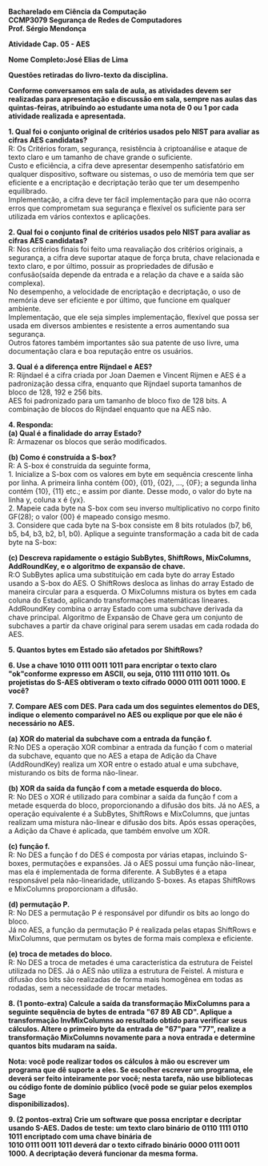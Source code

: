 **Bacharelado em Ciência da Computação**  
**CCMP3079 Segurança de Redes de Computadores**  
**Prof. Sérgio Mendonça**

**Atividade Cap. 05 \- AES**

**Nome Completo:José Elias de Lima**

**Questões retiradas do livro-texto da disciplina.**

**Conforme conversamos em sala de aula, as atividades devem ser realizadas para apresentação e discussão em sala, sempre nas aulas das quintas-feiras, atribuindo ao estudante uma nota de 0 ou 1 por cada atividade realizada e apresentada.**

**1\. Qual foi o conjunto original de critérios usados pelo NIST para avaliar as cifras AES candidatas?**  
R: Os Critérios foram, segurança, resistência à criptoanálise e ataque de texto claro e um tamanho de chave grande o suficiente.   
Custo e eficiência, a cifra deve apresentar desempenho satisfatório em qualquer dispositivo, software ou sistemas,  o uso de memória tem que ser eficiente e a encriptação e decriptação terão que ter um desempenho equilibrado.  
Implementação, a cifra deve ter fácil implementação para que não ocorra erros que comprometam sua segurança e flexível os suficiente para ser utilizada em vários contextos e aplicações.

**2\. Qual foi o conjunto final de critérios usados pelo NIST para avaliar as cifras AES candidatas?**  
R: Nos critérios finais foi feito uma reavaliação dos critérios originais, a segurança, a cifra deve suportar ataque de força bruta, chave relacionada e texto claro, e por último, possuir as propriedades de difusão e confusão(saída depende da entrada e a relação da chave e a saída são complexa).  
No desempenho, a velocidade de encriptação e decriptação, o uso de memória deve ser eficiente e por último, que funcione em qualquer ambiente.  
Implementação, que ele seja simples implementação, flexível que possa ser usada em diversos ambientes e resistente a erros aumentando sua segurança.  
Outros fatores também importantes são sua patente de uso livre, uma documentação clara e boa reputação entre os usuários. 

**3\. Qual é a diferença entre Rijndael e AES?**  
R: Rijndael é a cifra criada por Joan Daemen e Vincent Rijmen e AES é a padronização dessa cifra, enquanto que Rijndael suporta tamanhos de bloco de 128, 192 e 256 bits.  
AES foi padronizado para um tamanho de bloco fixo de 128 bits. A combinação de blocos do Rijndael enquanto que na AES não.

**4\. Responda:**  
**(a) Qual é a finalidade do array Estado?**  
R: Armazenar os blocos que serão modificados.

**(b) Como é construída a S-box?**  
R: A S-box é construída da seguinte forma,  
1\. Inicialize a S-box com os valores em byte em sequência crescente linha por linha. A primeira linha contém {00}, {01}, {02}, ..., {0F}; a segunda linha contém {10}, {11} etc.; e assim por diante. Desse modo, o valor do byte na linha y, coluna x é {yx}.  
2\. Mapeie cada byte na S-box com seu inverso multiplicativo no corpo finito GF(28); o valor {00} é mapeado consigo mesmo.  
3\. Considere que cada byte na S-box consiste em 8 bits rotulados (b7, b6, b5, b4, b3, b2, b1, b0). Aplique a seguinte transformação a cada bit de cada byte na S-box:

**(c) Descreva rapidamente o estágio SubBytes, ShiftRows, MixColumns, AddRoundKey, e o algoritmo de expansão de chave.**  
R:O SubBytes aplica uma substituição em cada byte do array Estado usando a S-box do AES. O ShiftRows desloca as linhas do array Estado de maneira circular para a esquerda. O MixColumns mistura os bytes em cada coluna do Estado, aplicando transformações matemáticas lineares. AddRoundKey combina  o array Estado com uma subchave derivada da chave principal. Algoritmo de Expansão de Chave gera um conjunto de subchaves a partir da chave original para serem usadas em cada rodada do AES.

**5\. Quantos bytes em Estado são afetados por ShiftRows?**

**6\. Use a chave 1010 0111 0011 1011 para encriptar o texto claro "ok"conforme expresso em ASCII, ou seja, 0110 1111 0110 1011\. Os projetistas do S-AES obtiveram o texto cifrado 0000 0111 0011 1000\. E você?**

**7\. Compare AES com DES. Para cada um dos seguintes elementos do DES, indique o elemento comparável no AES ou explique por que ele não é necessário no AES.**

**(a) XOR do material da subchave com a entrada da função f.**  
R:No DES a operação XOR combinar a entrada da função f com o material da subchave, equanto que no AES a etapa de Adição da Chave (AddRoundKey) realiza um XOR entre o estado atual e uma subchave, misturando os bits de forma não-linear.

**(b) XOR da saída da função f com a metade esquerda do bloco.**  
R: No DES o XOR é utilizado para combinar a saída da função f com a metade esquerda do bloco, proporcionando a difusão dos bits. Já no AES, a operação equivalente é a SubBytes, ShiftRows e MixColumns, que juntas realizam uma mistura não-linear e difusão dos bits. Após essas operações, a Adição da Chave é aplicada, que também envolve um XOR.

**(c) função f.**  
R: No DES a função f do DES é composta por várias etapas, incluindo S-boxes, permutações e expansões. Já o AES possui uma função não-linear, mas ela é implementada de forma diferente. A SubBytes é a etapa responsável pela não-linearidade, utilizando S-boxes. As etapas ShiftRows e MixColumns proporcionam a difusão.

**(d) permutação P.**  
R: No DES a permutação P é responsável por difundir os bits ao longo do bloco.  
Já no AES, a função da permutação P é realizada pelas etapas ShiftRows e MixColumns, que permutam os bytes de forma mais complexa e eficiente.

**(e) troca de metades do bloco.**  
R: No DES a troca de metades é uma característica da estrutura de Feistel utilizada no DES. Já o AES não utiliza a estrutura de Feistel. A mistura e difusão dos bits são realizadas de forma mais homogênea em todas as rodadas, sem a necessidade de trocar metades.

**8\. (1 ponto-extra) Calcule a saída da transformação MixColumns para a seguinte sequência de bytes de entrada "67 89 AB CD". Aplique a transformação InvMixColumns ao resultado obtido para verificar seus cálculos. Altere o primeiro byte da entrada de "67"para "77", realize a transformação MixColumns novamente para a nova entrada e determine quantos bits mudaram na saída.**

**Nota: você pode realizar todos os cálculos à mão ou escrever um programa que dê suporte a eles. Se escolher escrever um programa, ele deverá ser feito inteiramente por você; nesta tarefa, não use bibliotecas ou código fonte de domínio público (você pode se guiar pelos exemplos Sage**  
**disponibilizados).**

**9\. (2 pontos-extra) Crie um software que possa encriptar e decriptar usando S-AES. Dados de teste: um texto claro binário de 0110 1111 0110 1011 encriptado com uma chave binária de**  
**1010 0111 0011 1011 deverá dar o texto cifrado binário 0000 0111 0011 1000\. A decriptação deverá funcionar da mesma forma.**  
